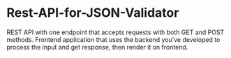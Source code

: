 # Rest-API-for-JSON-Validator
REST API with one endpoint that accepts requests with both GET and POST methods.
Frontend application that uses the backend you’ve developed to process the input and
get response, then render it on frontend.
